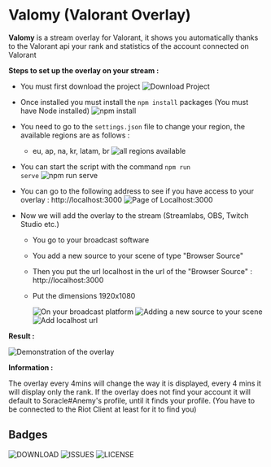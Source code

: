 # Valomy (Valorant Overlay)

**Valomy** is a stream overlay for Valorant, it shows you automatically thanks to the Valorant api your rank and statistics of the account connected on Valorant

**Steps to set up the overlay on your stream :**

- You must first download the project
  <img alt="Download Project" src="https://i.ibb.co/v30PX60/image.png">

- Once installed you must install the <code>npm install</code> packages (You must have Node installed)
  <img src="https://i.ibb.co/HDYgmhK/image.png" alt="npm install">

- You need to go to the <code>settings.json</code> file to change your region, the available regions are as follows :

  - eu, ap, na, kr, latam, br
    <img src="https://i.ibb.co/p226tSV/image.png" alt="all regions available">

- You can start the script with the command <code>npm run serve</code>
  <img src="https://i.ibb.co/cTwTsLX/image.png" alt="npm run serve">

- You can go to the following address to see if you have access to your overlay : http://localhost:3000
  <img src="https://i.ibb.co/7KgmsQc/image.png" alt="Page of Localhost:3000">

- Now we will add the overlay to the stream (Streamlabs, OBS, Twitch Studio etc.)

  - You go to your broadcast software
  - You add a new source to your scene of type "Browser Source"
  - Then you put the url localhost in the url of the "Browser Source" : http://localhost:3000
  - Put the dimensions 1920x1080

    <img alt="On your broadcast platform" src="https://i.ibb.co/JnNjkWY/image.png">

    <img alt="Adding a new source to your scene" src="https://i.ibb.co/L0vft4D/image.png">

    <img alt="Add localhost url " src="https://i.ibb.co/ryXpQ4y/image.png">

**Result :**

<img alt="Demonstration of the overlay" src="https://i.ibb.co/98xLLCx/image.png">

**Information :**

The overlay every 4mins will change the way it is displayed, every 4 mins it will display only the rank.
If the overlay does not find your account it will default to Soracle#Anemy's profile, until it finds your profile. (You have to be connected to the Riot Client at least for it to find you)

## Badges

![DOWNLOAD](https://img.shields.io/github/downloads/soraclee/valorantoverlay/total?style=for-the-badge)
![ISSUES](https://img.shields.io/github/issues/soraclee/valorantoverlay?style=for-the-badge)
![LICENSE](https://img.shields.io/github/license/soraclee/ValorantOverlay?style=for-the-badge)

